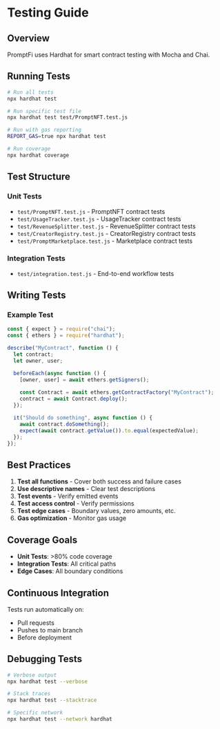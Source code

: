 # Testing Guide

## Overview

PromptFi uses Hardhat for smart contract testing with Mocha and Chai.

## Running Tests

```bash
# Run all tests
npx hardhat test

# Run specific test file
npx hardhat test test/PromptNFT.test.js

# Run with gas reporting
REPORT_GAS=true npx hardhat test

# Run coverage
npx hardhat coverage
```

## Test Structure

### Unit Tests
- `test/PromptNFT.test.js` - PromptNFT contract tests
- `test/UsageTracker.test.js` - UsageTracker contract tests
- `test/RevenueSplitter.test.js` - RevenueSplitter contract tests
- `test/CreatorRegistry.test.js` - CreatorRegistry contract tests
- `test/PromptMarketplace.test.js` - Marketplace contract tests

### Integration Tests
- `test/integration.test.js` - End-to-end workflow tests

## Writing Tests

### Example Test

```javascript
const { expect } = require("chai");
const { ethers } = require("hardhat");

describe("MyContract", function () {
  let contract;
  let owner, user;

  beforeEach(async function () {
    [owner, user] = await ethers.getSigners();
    
    const Contract = await ethers.getContractFactory("MyContract");
    contract = await Contract.deploy();
  });

  it("Should do something", async function () {
    await contract.doSomething();
    expect(await contract.getValue()).to.equal(expectedValue);
  });
});
```

## Best Practices

1. **Test all functions** - Cover both success and failure cases
2. **Use descriptive names** - Clear test descriptions
3. **Test events** - Verify emitted events
4. **Test access control** - Verify permissions
5. **Test edge cases** - Boundary values, zero amounts, etc.
6. **Gas optimization** - Monitor gas usage

## Coverage Goals

- **Unit Tests**: >80% code coverage
- **Integration Tests**: All critical paths
- **Edge Cases**: All boundary conditions

## Continuous Integration

Tests run automatically on:
- Pull requests
- Pushes to main branch
- Before deployment

## Debugging Tests

```bash
# Verbose output
npx hardhat test --verbose

# Stack traces
npx hardhat test --stacktrace

# Specific network
npx hardhat test --network hardhat
```

